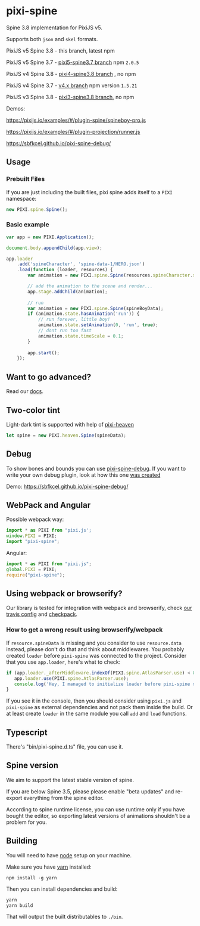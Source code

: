 # pixi-spine

Spine 3.8 implementation for PixiJS v5.

Supports both `json` and `skel` formats.

PixiJS v5 Spine 3.8 - this branch, latest npm

PixiJS v5 Spine 3.7 - [pixi5-spine3.7 branch](https://github.com/pixijs/pixi-spine/tree/pixi5-spine3.7) npm `2.0.5`

PixiJS v4 Spine 3.8 - [pixi4-spine3.8 branch](https://github.com/pixijs/pixi-spine/tree/pixi4-spine3.8) , no npm 

PixiJS v4 Spine 3.7 - [v4.x branch](https://github.com/pixijs/pixi-spine/tree/v4.x) npm version `1.5.21` 

PixiJS v3 Spine 3.8 - [pixi3-spine3.8 branch](https://github.com/pixijs/pixi-spine/tree/pixi3-spine3.8), no npm

Demos:

https://pixijs.io/examples/#/plugin-spine/spineboy-pro.js

https://pixijs.io/examples/#/plugin-projection/runner.js

https://sbfkcel.github.io/pixi-spine-debug/

## Usage

### Prebuilt Files

If you are just including the built files, pixi spine adds itself to a `PIXI` namespace:

```js
new PIXI.spine.Spine();
```

### Basic example

```js
var app = new PIXI.Application();

document.body.appendChild(app.view);

app.loader
    .add('spineCharacter', 'spine-data-1/HERO.json')
    .load(function (loader, resources) {
        var animation = new PIXI.spine.Spine(resources.spineCharacter.spineData);

        // add the animation to the scene and render...
        app.stage.addChild(animation);
        
        // run 
        var animation = new PIXI.spine.Spine(spineBoyData);
        if (animation.state.hasAnimation('run')) {
            // run forever, little boy!
            animation.state.setAnimation(0, 'run', true);
            // dont run too fast
            animation.state.timeScale = 0.1;
        }
        
        app.start();
    });
```

## Want to go advanced?

Read our [docs](examples/index.md).

## Two-color tint

Light-dark tint is supported with help of [pixi-heaven](https://github.com/gameofbombs/pixi-heaven)

```js
let spine = new PIXI.heaven.Spine(spineData);
```

## Debug

To show bones and bounds you can use [pixi-spine-debug](https://github.com/sbfkcel/pixi-spine-debug). If you want to write your own debug plugin, look at how this one [was created](https://github.com/pixijs/pixi-spine/issues/324)

Demo: https://sbfkcel.github.io/pixi-spine-debug/

## WebPack and Angular

Possible webpack way: 

```js
import * as PIXI from "pixi.js';
window.PIXI = PIXI;
import "pixi-spine";
```

Angular:

```ts
import * as PIXI from "pixi.js";
global.PIXI = PIXI;
require("pixi-spine");
```

## Using webpack or browserify?

Our library is tested for integration with webpack and browserify,
check [our travis config](.travis.yml) and [checkpack](http://github.com/cursedcoder/checkpack).

### How to get a wrong result using browserify/webpack

If `resource.spineData` is missing and you consider to use `resource.data` instead, please don't do that and think about middlewares. You probably created `loader` before `pixi-spine` was connected to the project. Consider that you use `app.loader`, here's what to check:

```js
if (app.loader._afterMiddleware.indexOf(PIXI.spine.AtlasParser.use) < 0) {
   app.loader.use(PIXI.spine.AtlasParser.use);
   console.log('Hey, I managed to initialize loader before pixi-spine module!');
}
```

If you see it in the console, then you should consider using `pixi.js` and `pixi-spine` as external dependencies and not pack them inside the build. Or at least create `loader` in the same module you call `add` and `load` functions.


## Typescript

There's "bin/pixi-spine.d.ts" file, you can use it.

## Spine version

We aim to support the latest stable version of spine. 

If you are below Spine 3.5, please please enable "beta updates" and re-export everything from the spine editor.

According to spine runtime license, you can use runtime only if you have bought the editor, so exporting latest versions of animations shouldn't be a problem for you.

## Building

You will need to have [node][node] setup on your machine.

Make sure you have [yarn][yarn] installed:

    npm install -g yarn

Then you can install dependencies and build:

```bash
yarn
yarn build
```

That will output the built distributables to `./bin`.

[node]:             https://nodejs.org/
[typescript]:       https://www.typescriptlang.org/
[yarn]:             https://yarnpkg.com
